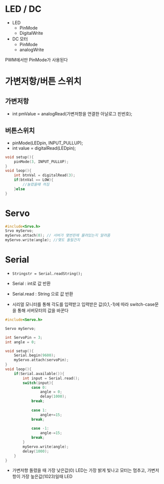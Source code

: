 # LED / DC
- LED
	- PinMode 
	- DigitalWrite
- DC 모터
	- PinMode
	- analogWrite

PWM에서만 PinMode가 사용된다

# 가변저항/버튼 스위치
## 가변저항
- int pmValue = analogRead(가변저항을 연결한 아날로그 핀번호);

## 버튼스위치
- pinMode(LEDpin, INPUT_PULLUP);
- int value = digitalRead(LEDpin);

```C
void setup(){
	pinMode(3, INPUT_PULLUP);
}
void loop(){
	int btnVal = digitalRead(3);
	if(btnVal == LOW){
		//눌렸을떄 꺼짐
	}else
}
```

# Servo
```C
#include<Srvo.h>
Srvo myServo;
myServo.attach(0); // 서버가 몇번핀에 물려있는지 알려줌
myServo.write(angle); //몇도 돌릴건지
```

# Serial
- `Stringstr = Serial.readString();`
- Serial : int로 값 반환
- Serial.read : String 으로 값 반환

- 시리얼 모니터를 통해 각도를 입력받고 입력받은 값(0,1,-1)에 따라 switch-case문을 통해 서버모터의 값을 바꾼다
```C
#include<Servo.h>

Servo myServo;

int ServoPin = 3;
int angle = 0;

void setup(){
	Serial.begin(9600);
	myServo.attach(servoPin);
}
void loop(){
	if(Serial.available()){
		int input = Serial.read();
		switch(input){
			case 0:
				angle = 0;
				delay(1000);
			break;
			
			case 1:
				angle+=15;
			break;
			
			case -1:
				angle-=15;
			break;
		}
		myServo.write(angle);
		delay(1000);
	}
}
```

- 가변저항 돌렸을 때 가장 낮은값(0) LED는 가장 밝게 빛나고 모터는 멈추고, 가변저항이 가장 높은값(1023)일때 LED